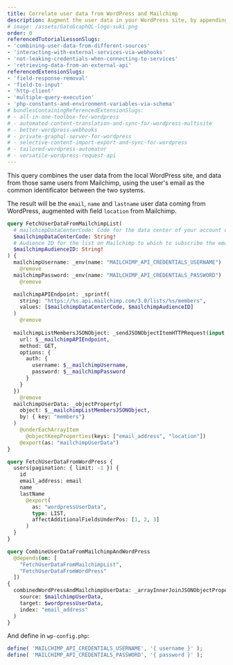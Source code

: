 ```yaml
---
title: Correlate user data from WordPress and Mailchimp
description: Augment the user data in your WordPress site, by appending extra fields from an external source such as Mailchimp
# image: /assets/GatoGraphQL-logo-suki.png
order: 0
referencedTutorialLessonSlugs:
- 'combining-user-data-from-different-sources'
- 'interacting-with-external-services-via-webhooks'
- 'not-leaking-credentials-when-connecting-to-services'
- 'retrieving-data-from-an-external-api'
referencedExtensionSlugs:
- 'field-response-removal'
- 'field-to-input'
- 'http-client'
- 'multiple-query-execution'
- 'php-constants-and-environment-variables-via-schema'
# bundlesContainingReferencedExtensionSlugs:
# - all-in-one-toolbox-for-wordpress
# - automated-content-translation-and-sync-for-wordpress-multisite
# - better-wordpress-webhooks
# - private-graphql-server-for-wordpress
# - selective-content-import-export-and-sync-for-wordpress
# - tailored-wordpress-automator
# - versatile-wordpress-request-api
---
```


This query combines the user data from the local WordPress site, and data from those same users from Mailchimp, using the user's email as the common identificator between the two systems.

The result will be the `email`, `name` and `lastname` user data coming from WordPress, augmented with field `location` from Mailchimp.

```graphql
query FetchUserDataFromMailchimpList(
  # mailchimpDataCenterCode: Code for the data center of your account on Mailchimp (See: https://mailchimp.com/developer/marketing/docs/fundamentals/#api-structure)
  $mailchimpDataCenterCode: String!
  # Audience ID for the list on Mailchimp to which to subscribe the email
  $mailchimpAudienceID: String!
) {
  mailchimpUsername: _env(name: "MAILCHIMP_API_CREDENTIALS_USERNAME")
    @remove
  mailchimpPassword: _env(name: "MAILCHIMP_API_CREDENTIALS_PASSWORD")
    @remove

  mailchimpAPIEndpoint: _sprintf(
    string: "https://%s.api.mailchimp.com/3.0/lists/%s/members",
    values: [$mailchimpDataCenterCode, $mailchimpAudienceID]
  )
    @remove
  
  mailchimpListMembersJSONObject: _sendJSONObjectItemHTTPRequest(input: {
    url: $__mailchimpAPIEndpoint,
    method: GET,
    options: {
      auth: {
        username: $__mailchimpUsername,
        password: $__mailchimpPassword
      }
    }
  })
    @remove
  mailchimpUserData: _objectProperty(
    object: $__mailchimpListMembersJSONObject,
    by: { key: "members"}
  )
    @underEachArrayItem
      @objectKeepProperties(keys: ["email_address", "location"])
    @export(as: "mailchimpUserData")
}

query FetchUserDataFromWordPress {
  users(pagination: { limit: -1 }) {
    id
    email_address: email
    name
    lastName
      @export(
        as: "wordpressUserData",
        type: LIST,
        affectAdditionalFieldsUnderPos: [1, 2, 3]
      )
  }
}

query CombineUserDataFromMailchimpAndWordPress
  @depends(on: [
    "FetchUserDataFromMailchimpList",
    "FetchUserDataFromWordPress"
  ])
{
  combinedWordPressAndMailchimpUserData: _arrayInnerJoinJSONObjectProperties(
    source: $mailchimpUserData,
    target: $wordpressUserData,
    index: "email_address"
  )
}
```

And define in `wp-config.php`:

```php
define( 'MAILCHIMP_API_CREDENTIALS_USERNAME', '{ username }' );
define( 'MAILCHIMP_API_CREDENTIALS_PASSWORD', '{ password }' );
```
